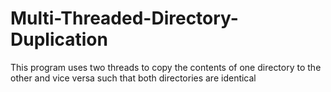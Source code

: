 # Multi-Threaded-Directory-Duplication
This program uses two threads to copy the contents of one directory to the other and vice versa such that both directories are identical
